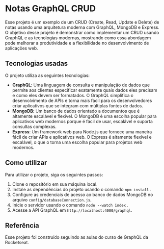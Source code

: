 ﻿
# Notas GraphQL CRUD

Esse projeto é um exemplo de um CRUD (Create, Read, Update e Delete) de notas usando uma arquitetura moderna com GraphQL, MongoDB e Express. O objetivo desse projeto é demonstrar como implementar um CRUD usando GraphQL e as tecnologias modernas, mostrando como essa abordagem pode melhorar a produtividade e a flexibilidade no desenvolvimento de aplicações web.

## Tecnologias usadas

O projeto utiliza as seguintes tecnologias:

-   **GraphQL**: Uma linguagem de consulta e manipulação de dados que permite aos clientes especificar exatamente quais dados eles precisam e como eles devem ser formatados. O GraphQL simplifica o desenvolvimento de APIs e torna mais fácil para os desenvolvedores criar aplicativos que se integram com múltiplas fontes de dados.
-   **MongoDB**: Um banco de dados orientado a documentos que é altamente escalável e flexível. O MongoDB é uma escolha popular para aplicativos web modernos porque é fácil de usar, escalável e suporta consultas complexas.
-   **Express**: Um framework web para Node.js que fornece uma maneira fácil de criar APIs e aplicativos web. O Express é altamente flexível e escalável, o que o torna uma escolha popular para projetos web modernos.

## Como utilizar

Para utilizar o projeto, siga os seguintes passos:

1.  Clone o repositório em sua máquina local.
2.  Instale as dependências do projeto usando o comando `npm install` .
3.  Configure as credenciais de acesso ao banco de dados MongoDB no arquivo `config/databaseConnection.js`.
4.  Inicie o servidor usando o comando `node --watch index` .
5.  Acesse a API GraphQL em `http://localhost:4000/graphql`.

## Referência

Esse projeto foi construído seguindo as aulas do curso de GraphQL da Rocketseat.
